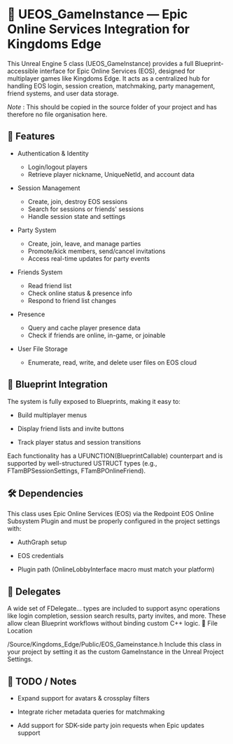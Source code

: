 # 🔗 UEOS_GameInstance — Epic Online Services Integration for Kingdoms Edge

This Unreal Engine 5 class (UEOS_GameInstance) provides a full Blueprint-accessible interface for Epic Online Services (EOS), designed for multiplayer games like Kingdoms Edge. It acts as a centralized hub for handling EOS login, session creation, matchmaking, party management, friend systems, and user data storage.

*Note* : This should be copied in the source folder of your project and has therefore no file organisation here.
## 🎯 Features

- Authentication & Identity

   - Login/logout players
   -  Retrieve player nickname, UniqueNetId, and account data

- Session Management

   - Create, join, destroy EOS sessions
   - Search for sessions or friends' sessions
   - Handle session state and settings

- Party System

   - Create, join, leave, and manage parties
   - Promote/kick members, send/cancel invitations
   - Access real-time updates for party events

- Friends System

    -   Read friend list
    -  Check online status & presence info
    - Respond to friend list changes

- Presence
   - Query and cache player presence data
   - Check if friends are online, in-game, or joinable

 - User File Storage

   -  Enumerate, read, write, and delete user files on EOS cloud

## 🧩 Blueprint Integration

The system is fully exposed to Blueprints, making it easy to:

-    Build multiplayer menus

 -   Display friend lists and invite buttons

  -  Track player status and session transitions

Each functionality has a UFUNCTION(BlueprintCallable) counterpart and is supported by well-structured USTRUCT types (e.g., FTamBPSessionSettings, FTamBPOnlineFriend).
## 🛠️ Dependencies

This class uses Epic Online Services (EOS) via the Redpoint EOS Online Subsystem Plugin and must be properly configured in the project settings with:

-    AuthGraph setup

 -   EOS credentials

  -  Plugin path (OnlineLobbyInterface macro must match your platform)

## 🔄 Delegates

A wide set of FDelegate... types are included to support async operations like login completion, session search results, party invites, and more. These allow clean Blueprint workflows without binding custom C++ logic.
📁 File Location

/Source/Kingdoms_Edge/Public/EOS_Gameinstance.h
Include this class in your project by setting it as the custom GameInstance in the Unreal Project Settings.
## 🚧 TODO / Notes

  -  Expand support for avatars & crossplay filters

   - Integrate richer metadata queries for matchmaking

   - Add support for SDK-side party join requests when Epic updates support
